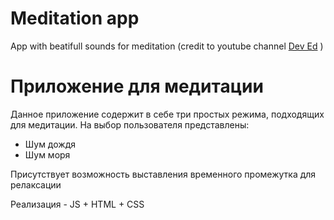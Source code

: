 # Meditation app
App with beatifull sounds for meditation (credit to youtube channel [Dev Ed](https://www.youtube.com/watch?v=oMBXdZzYqEk&ab_channel=DevEd) )

# Приложение для медитации  
Данное приложение содержит в себе три простых режима, подходящих для медитации. На выбор пользователя представлены:
- Шум дождя
- Шум моря

Присутствует возможность выставления временного промежутка для релаксации


Реализация - JS + HTML + CSS
